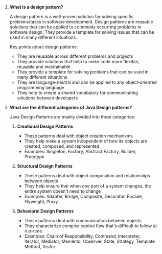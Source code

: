 1. **What is a design pattern?**

   A design pattern is a well-proven solution for solving specific problems/tasks in software development. Design patterns are reusable solutions that can be applied to commonly occurring problems in software design. They provide a template for solving issues that can be used in many different situations.

   Key points about design patterns:

   - They are reusable across different problems and projects
   - They provide solutions that help to make code more flexible, reusable and maintainable
   - They provide a template for solving problems that can be used in many different situations
   - They are language-neutral and can be applied to any object-oriented programming language
   - They help to create a shared vocabulary for communicating solutions between developers

2. **What are the different categories of Java Design patterns?**

   Java Design Patterns are mainly divided into three categories:

   1. **Creational Design Patterns**

      - These patterns deal with object creation mechanisms
      - They help make a system independent of how its objects are created, composed, and represented
      - Examples: Singleton, Factory, Abstract Factory, Builder, Prototype

   2. **Structural Design Patterns**

      - These patterns deal with object composition and relationships between objects
      - They help ensure that when one part of a system changes, the entire system doesn't need to change
      - Examples: Adapter, Bridge, Composite, Decorator, Facade, Flyweight, Proxy

   3. **Behavioral Design Patterns**
      - These patterns deal with communication between objects
      - They characterize complex control flow that's difficult to follow at run-time
      - Examples: Chain of Responsibility, Command, Interpreter, Iterator, Mediator, Memento, Observer, State, Strategy, Template Method, Visitor
